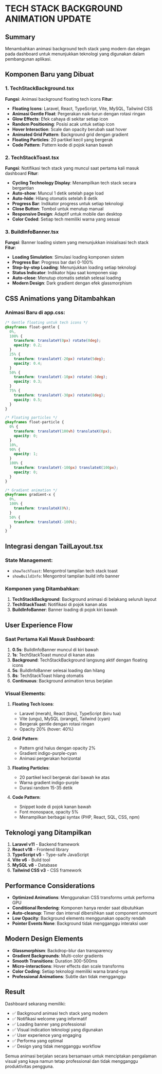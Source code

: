# TECH STACK BACKGROUND ANIMATION UPDATE

## Summary

Menambahkan animasi background tech stack yang modern dan elegan pada dashboard untuk menunjukkan teknologi yang digunakan dalam pembangunan aplikasi.

## Komponen Baru yang Dibuat

### 1. TechStackBackground.tsx

**Fungsi**: Animasi background floating tech icons
**Fitur**:

- **Floating Icons**: Laravel, React, TypeScript, Vite, MySQL, Tailwind CSS
- **Animasi Gentle Float**: Pergerakan naik-turun dengan rotasi ringan
- **Glow Effects**: Efek cahaya di sekitar setiap icon
- **Random Positioning**: Posisi acak untuk setiap icon
- **Hover Interaction**: Scale dan opacity berubah saat hover
- **Animated Grid Pattern**: Background grid dengan gradient
- **Floating Particles**: 20 partikel kecil yang bergerak
- **Code Pattern**: Pattern kode di pojok kanan bawah

### 2. TechStackToast.tsx

**Fungsi**: Notifikasi tech stack yang muncul saat pertama kali masuk dashboard
**Fitur**:

- **Cycling Technology Display**: Menampilkan tech stack secara bergantian
- **Auto-show**: Muncul 1 detik setelah page load
- **Auto-hide**: Hilang otomatis setelah 8 detik
- **Progress Bar**: Indikator progress untuk setiap teknologi
- **Close Button**: Tombol untuk menutup manual
- **Responsive Design**: Adaptif untuk mobile dan desktop
- **Color Coded**: Setiap tech memiliki warna yang sesuai

### 3. BuildInfoBanner.tsx

**Fungsi**: Banner loading sistem yang menunjukkan inisialisasi tech stack
**Fitur**:

- **Loading Simulation**: Simulasi loading komponen sistem
- **Progress Bar**: Progress bar dari 0-100%
- **Step-by-step Loading**: Menunjukkan loading setiap teknologi
- **Status Indicator**: Indikator hijau saat komponen siap
- **Auto-close**: Menutup otomatis setelah selesai loading
- **Modern Design**: Dark gradient dengan efek glassmorphism

## CSS Animations yang Ditambahkan

### Animasi Baru di app.css:

```css
/* Gentle floating untuk tech icons */
@keyframes float-gentle {
  0%,
  100% {
    transform: translateY(0px) rotate(0deg);
    opacity: 0.2;
  }
  25% {
    transform: translateY(-20px) rotate(5deg);
    opacity: 0.4;
  }
  50% {
    transform: translateY(-10px) rotate(-3deg);
    opacity: 0.3;
  }
  75% {
    transform: translateY(-30px) rotate(8deg);
    opacity: 0.5;
  }
}

/* Floating particles */
@keyframes float-particle {
  0% {
    transform: translateY(100vh) translateX(0px);
    opacity: 0;
  }
  10%,
  90% {
    opacity: 1;
  }
  100% {
    transform: translateY(-100px) translateX(100px);
    opacity: 0;
  }
}

/* Gradient animation */
@keyframes gradient-x {
  0%,
  100% {
    transform: translateX(0%);
  }
  50% {
    transform: translateX(-100%);
  }
}
```

## Integrasi dengan TailLayout.tsx

### State Management:

- `showTechToast`: Mengontrol tampilan tech stack toast
- `showBuildInfo`: Mengontrol tampilan build info banner

### Komponen yang Ditambahkan:

1. **TechStackBackground**: Background animasi di belakang seluruh layout
2. **TechStackToast**: Notifikasi di pojok kanan atas
3. **BuildInfoBanner**: Banner loading di pojok kiri bawah

## User Experience Flow

### Saat Pertama Kali Masuk Dashboard:

1. **0.5s**: BuildInfoBanner muncul di kiri bawah
2. **1s**: TechStackToast muncul di kanan atas
3. **Background**: TechStackBackground langsung aktif dengan floating icons
4. **5s**: BuildInfoBanner selesai loading dan hilang
5. **8s**: TechStackToast hilang otomatis
6. **Continuous**: Background animation terus berjalan

### Visual Elements:

1. **Floating Tech Icons**:
   - Laravel (merah), React (biru), TypeScript (biru tua)
   - Vite (ungu), MySQL (orange), Tailwind (cyan)
   - Bergerak gentle dengan rotasi ringan
   - Opacity 20% (hover: 40%)

2. **Grid Pattern**:
   - Pattern grid halus dengan opacity 2%
   - Gradient indigo-purple-cyan
   - Animasi pergerakan horizontal

3. **Floating Particles**:
   - 20 partikel kecil bergerak dari bawah ke atas
   - Warna gradient indigo-purple
   - Durasi random 15-35 detik

4. **Code Pattern**:
   - Snippet kode di pojok kanan bawah
   - Font monospace, opacity 5%
   - Menampilkan berbagai syntax (PHP, React, SQL, CSS, npm)

## Teknologi yang Ditampilkan

1. **Laravel v11** - Backend framework
2. **React v18** - Frontend library
3. **TypeScript v5** - Type-safe JavaScript
4. **Vite v6** - Build tool
5. **MySQL v8** - Database
6. **Tailwind CSS v3** - CSS framework

## Performance Considerations

- **Optimized Animations**: Menggunakan CSS transforms untuk performa GPU
- **Conditional Rendering**: Komponen hanya render saat dibutuhkan
- **Auto-cleanup**: Timer dan interval dibersihkan saat component unmount
- **Low Opacity**: Background elements menggunakan opacity rendah
- **Pointer Events None**: Background tidak mengganggu interaksi user

## Modern Design Elements

- **Glassmorphism**: Backdrop-blur dan transparency
- **Gradient Backgrounds**: Multi-color gradients
- **Smooth Transitions**: Duration 300-500ms
- **Micro-interactions**: Hover effects dan scale transforms
- **Color Coding**: Setiap teknologi memiliki warna brand-nya
- **Professional Animations**: Subtle dan tidak mengganggu

## Result

Dashboard sekarang memiliki:

- ✅ Background animasi tech stack yang modern
- ✅ Notifikasi welcome yang informatif
- ✅ Loading banner yang professional
- ✅ Visual indication teknologi yang digunakan
- ✅ User experience yang engaging
- ✅ Performa yang optimal
- ✅ Design yang tidak mengganggu workflow

Semua animasi berjalan secara bersamaan untuk menciptakan pengalaman visual yang kaya namun tetap professional dan tidak mengganggu produktivitas pengguna.
